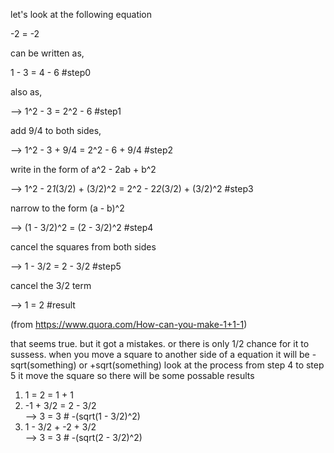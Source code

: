 let's look at the following equation 

-2 = -2 

can be written as,

1 - 3 = 4 - 6 #step0

also as,

--> 1^2 - 3 = 2^2 - 6 #step1

add 9/4 to both sides,

--> 1^2 - 3 + 9/4 = 2^2 - 6 + 9/4 #step2

write in the form of a^2 - 2ab + b^2

--> 1^2 - 2*1*(3/2) + (3/2)^2 = 2^2 - 2*2*(3/2) + (3/2)^2 #step3

narrow to the form (a - b)^2

--> (1 - 3/2)^2 = (2 - 3/2)^2 #step4

cancel the squares from both sides

--> 1 - 3/2 = 2 - 3/2 #step5

cancel the 3/2 term

--> 1 = 2 #result

(from https://www.quora.com/How-can-you-make-1+1-1)

that seems true.
but it got a mistakes.
or there is only 1/2 chance for it to sussess.
when you move a square to another side of a equation
it will be -sqrt(something) or +sqrt(something)
look at the process from step 4 to step 5
it move the square
so there will be some possable results

1. 1 = 2 = 1 + 1  
2. -1 + 3/2 = 2 - 3/2  
  --> 3 = 3 # -(sqrt(1 - 3/2)^2)  
3. 1 - 3/2 + -2 + 3/2  
  --> 3 = 3 # -(sqrt(2 - 3/2)^2)  

